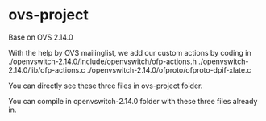 # ovs-project

Base on OVS 2.14.0

With the help by OVS mailinglist, we add our custom actions by coding in 
./openvswitch-2.14.0/include/openvswitch/ofp-actions.h
./openvswitch-2.14.0/lib/ofp-actions.c
./openvswitch-2.14.0/ofproto/ofproto-dpif-xlate.c

You can directly see these three files in ovs-project folder.

You can compile in openvswitch-2.14.0 folder with these three files already in.
